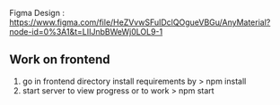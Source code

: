 Figma Design : https://www.figma.com/file/HeZVvwSFuIDclQOgueVBGu/AnyMaterial?node-id=0%3A1&t=LIIJnbBWeWj0LOL9-1


## Work on frontend

1. go in frontend directory install requirements by > npm install
2. start server to view progress or to work > npm start

